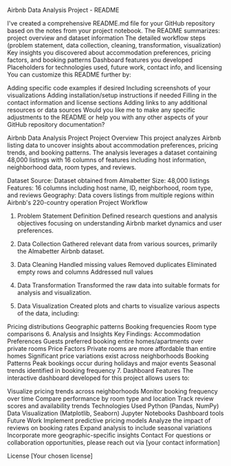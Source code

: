 Airbnb Data Analysis Project - README

I've created a comprehensive README.md file for your GitHub repository based on the notes from your project notebook. The README summarizes: project overview and dataset information
The detailed workflow steps (problem statement, data collection, cleaning, transformation, visualization)
Key insights you discovered about accommodation preferences, pricing factors, and booking patterns
Dashboard features you developed
Placeholders for technologies used, future work, contact info, and licensing
You can customize this README further by:

Adding specific code examples if desired
Including screenshots of your visualizations
Adding installation/setup instructions if needed
Filling in the contact information and license sections
Adding links to any additional resources or data sources
Would you like me to make any specific adjustments to the README or help you with any other aspects of your GitHub repository documentation?


Airbnb Data Analysis Project
Project Overview
This project analyzes Airbnb listing data to uncover insights about accommodation preferences, pricing trends, and booking patterns. The analysis leverages a dataset containing 48,000 listings with 16 columns of features including host information, neighborhood data, room types, and reviews.

Dataset
Source: Dataset obtained from Almabetter
Size: 48,000 listings
Features: 16 columns including host name, ID, neighborhood, room type, and reviews
Geography: Data covers listings from multiple regions within Airbnb's 220-country operation
Project Workflow
1. Problem Statement Definition
Defined research questions and analysis objectives focusing on understanding Airbnb market dynamics and user preferences.

2. Data Collection
Gathered relevant data from various sources, primarily the Almabetter Airbnb dataset.

3. Data Cleaning
Handled missing values
Removed duplicates
Eliminated empty rows and columns
Addressed null values
4. Data Transformation
Transformed the raw data into suitable formats for analysis and visualization.

5. Data Visualization
Created plots and charts to visualize various aspects of the data, including:

Pricing distributions
Geographic patterns
Booking frequencies
Room type comparisons
6. Analysis and Insights
Key Findings:
Accommodation Preferences
Guests preferred booking entire homes/apartments over private rooms
Price Factors
Private rooms are more affordable than entire homes
Significant price variations exist across neighborhoods
Booking Patterns
Peak bookings occur during holidays and major events
Seasonal trends identified in booking frequency
7. Dashboard Features
The interactive dashboard developed for this project allows users to:

Visualize pricing trends across neighborhoods
Monitor booking frequency over time
Compare performance by room type and location
Track review scores and availability trends
Technologies Used
Python (Pandas, NumPy)
Data Visualization (Matplotlib, Seaborn)
Jupyter Notebooks
Dashboard tools
Future Work
Implement predictive pricing models
Analyze the impact of reviews on booking rates
Expand analysis to include seasonal variations
Incorporate more geographic-specific insights
Contact
For questions or collaboration opportunities, please reach out via [your contact information]

License
[Your chosen license]
